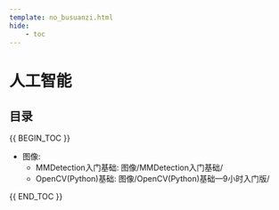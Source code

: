 ```yaml
---
template: no_busuanzi.html
hide:
    - toc
---
```

# 人工智能

## 目录

{{ BEGIN_TOC }}
- 图像:
  - MMDetection入门基础: 图像/MMDetection入门基础/
  - OpenCV(Python)基础: 图像/OpenCV(Python)基础—9小时入门版/

{{ END_TOC }}